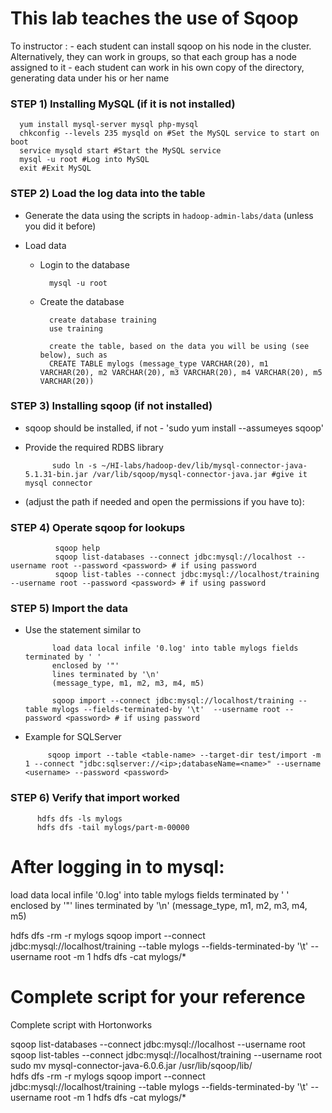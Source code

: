 # This lab teaches the use of Sqoop

To instructor :
    - each student can install sqoop on his node in the cluster. Alternatively, they can work in groups, so that each group has a node assigned to it
    - each student can work in his own copy of the directory, generating data under his or her name

### STEP 1)  Installing MySQL (if it is not installed)
 
      yum install mysql-server mysql php-mysql  
      chkconfig --levels 235 mysqld on #Set the MySQL service to start on boot
      service mysqld start #Start the MySQL service
      mysql -u root #Log into MySQL
      exit #Exit MySQL
  

### STEP 2) Load the log data into the table
  
* Generate the data using the scripts in `hadoop-admin-labs/data` (unless you did it before)
  
* Load data
 
    * Login to the database
  
            mysql -u root
  
    * Create the database
 
            create database training  
            use training

            create the table, based on the data you will be using (see below), such as
            CREATE TABLE mylogs (message_type VARCHAR(20), m1 VARCHAR(20), m2 VARCHAR(20), m3 VARCHAR(20), m4 VARCHAR(20), m5 VARCHAR(20))

### STEP 3) Installing sqoop (if not installed)

* sqoop should be installed, if not - 'sudo yum install --assumeyes sqoop'
  
* Provide the required RDBS library 
  
            sudo ln -s ~/HI-labs/hadoop-dev/lib/mysql-connector-java-5.1.31-bin.jar /var/lib/sqoop/mysql-connector-java.jar #give it mysql connector 
  
 * (adjust the path if needed and open the permissions if you have to): 

### STEP 4) Operate sqoop for lookups
  
              sqoop help
              sqoop list-databases --connect jdbc:mysql://localhost --username root --password <password> # if using password
              sqoop list-tables --connect jdbc:mysql://localhost/training --username root --password <password> # if using password
  
### STEP 5) Import the data

* Use the statement similar to 
 
 
            load data local infile '0.log' into table mylogs fields terminated by ' '
            enclosed by '"'
            lines terminated by '\n'
            (message_type, m1, m2, m3, m4, m5)

            sqoop import --connect jdbc:mysql://localhost/training --table mylogs --fields-terminated-by '\t'  --username root --password <password> # if using password

 * Example for SQLServer

            sqoop import --table <table-name> --target-dir test/import -m 1 --connect "jdbc:sqlserver://<ip>;databaseName=<name>" --username <username> --password <password>

### STEP 6) Verify that import worked
  
          hdfs dfs -ls mylogs
          hdfs dfs -tail mylogs/part-m-00000

# After logging in to mysql:
load data local infile '0.log' into table mylogs fields terminated by ' '
        enclosed by '"'
        lines terminated by '\n'
        (message_type, m1, m2, m3, m4, m5)
        
hdfs dfs -rm -r mylogs
sqoop import --connect jdbc:mysql://localhost/training --table mylogs --fields-terminated-by '\t'  --username root -m 1
hdfs dfs -cat  mylogs/* 

# Complete script for your reference

Complete script with Hortonworks

sqoop list-databases --connect jdbc:mysql://localhost --username root
sqoop list-tables --connect jdbc:mysql://localhost/training --username root
sudo mv mysql-connector-java-6.0.6.jar /usr/lib/sqoop/lib/      
hdfs dfs -rm -r mylogs
sqoop import --connect jdbc:mysql://localhost/training --table mylogs --fields-terminated-by '\t'  --username root -m 1
hdfs dfs -cat  mylogs/*